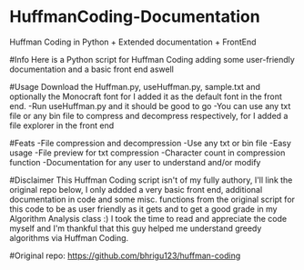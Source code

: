 # HuffmanCoding-Documentation
Huffman Coding in Python + Extended documentation + FrontEnd


#Info
Here is a Python script for Huffman Coding adding some user-friendly documentation and a basic front end aswell

#Usage
Download the Huffman.py, useHuffman.py, sample.txt and optionally the Monocraft font for I added it as the default font in the front end.
-Run useHuffman.py and it should be good to go
-You can use any txt file or any bin file to compress and decompress respectively, for I added a file explorer in the front end

#Feats
-File compression and decompression
-Use any txt or bin file
-Easy usage
-File preview for txt compression
-Character count in compression function
-Documentation for any user to understand and/or modify

#Disclaimer
This Huffman Coding script isn't of my fully authory, I'll link the original repo below, I only addded a very basic front end, additional documentation in code and some misc. functions from the original script for 
this code to be as user friendly as it gets and to get a good grade in my Algorithm Analysis class :) I took the time to read and appreciate the code myself and I'm thankful that this guy helped me understand 
greedy algorithms via Huffman Coding.

#Original repo:
https://github.com/bhrigu123/huffman-coding
